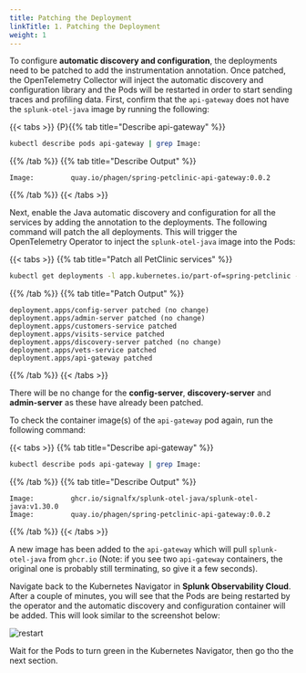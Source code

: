 ```yaml
---
title: Patching the Deployment
linkTitle: 1. Patching the Deployment
weight: 1
---
```


To configure **automatic discovery and configuration**, the deployments need to be patched to add the instrumentation annotation. Once patched, the OpenTelemetry Collector will inject the automatic discovery and configuration library and the Pods will be restarted in order to start sending traces and profiling data. First, confirm that the `api-gateway` does not have the `splunk-otel-java` image by running the following:

{{< tabs >}}
{P}{{% tab title="Describe api-gateway" %}}

``` bash
kubectl describe pods api-gateway | grep Image:
```

{{% /tab %}}
{{% tab title="Describe Output" %}}

``` text
Image:         quay.io/phagen/spring-petclinic-api-gateway:0.0.2
```

{{% /tab %}}
{{< /tabs >}}

Next, enable the Java automatic discovery and configuration for all the services by adding the annotation to the deployments. The following command will patch the all deployments. This will trigger the OpenTelemetry Operator to inject the `splunk-otel-java` image into the Pods:

{{< tabs >}}
{{% tab title="Patch all PetClinic services" %}}

``` bash
kubectl get deployments -l app.kubernetes.io/part-of=spring-petclinic -o name | xargs -I % kubectl patch % -p "{\"spec\": {\"template\":{\"metadata\":{\"annotations\":{\"instrumentation.opentelemetry.io/inject-java\":\"default/splunk-otel-collector\"}}}}}"
```

{{% /tab %}}
{{% tab title="Patch Output" %}}

``` text
deployment.apps/config-server patched (no change)
deployment.apps/admin-server patched (no change)
deployment.apps/customers-service patched
deployment.apps/visits-service patched
deployment.apps/discovery-server patched (no change)
deployment.apps/vets-service patched
deployment.apps/api-gateway patched
```

{{% /tab %}}
{{< /tabs >}}

There will be no change for the **config-server**, **discovery-server** and **admin-server** as these have already been patched.

To check the container image(s) of the `api-gateway` pod again, run the following command:

{{< tabs >}}
{{% tab title="Describe api-gateway" %}}

``` bash
kubectl describe pods api-gateway | grep Image:
```

{{% /tab %}}
{{% tab title="Describe Output" %}}

```text
Image:         ghcr.io/signalfx/splunk-otel-java/splunk-otel-java:v1.30.0
Image:         quay.io/phagen/spring-petclinic-api-gateway:0.0.2
```

{{% /tab %}}
{{< /tabs >}}

A new image has been added to the `api-gateway` which will pull `splunk-otel-java` from `ghcr.io` (Note: if you see two `api-gateway` containers, the original one is probably still terminating, so give it a few seconds).

Navigate back to the Kubernetes Navigator in **Splunk Observability Cloud**. After a couple of minutes, you will see that the Pods are being restarted by the operator and the automatic discovery and configuration container will be added. This will look similar to the screenshot below:

![restart](../../images/k8s-navigator-restarted-pods.png)

Wait for the Pods to turn green in the Kubernetes Navigator, then go tho the next section.

